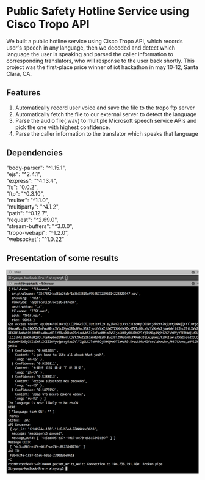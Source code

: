 ﻿# Public Safety Hotline Service using Cisco Tropo API

We built a public hotline service using Cisco Tropo API, which records user's speech in any language, then we decoded and detect which language the user is speaking and parsed the caller information to corresponding translators, who will response to the user back shortly. This project was the first-place price winner of iot hackathon in may 10-12, Santa Clara, CA.  

## Features
1. Automatically record user voice and save the file to the tropo ftp server
2. Automatically fetch the file to our external server to detect the language
3. Parse the audio file(.wav) to multiple Microsoft speech service APIs and pick the one with highest confidence.
4. Parse the caller information to the translator which speaks that language


## Dependencies
"body-parser": "^1.15.1",  
    "ejs": "^2.4.1",  
    "express": "^4.13.4",  
    "fs": "0.0.2",  
    "ftp": "^0.3.10",  
    "multer": "^1.1.0",  
    "multiparty": "^4.1.2",  
    "path": "^0.12.7",  
    "request": "^2.69.0",  
    "stream-buffers": "^3.0.0",  
    "tropo-webapi": "^1.2.0",  
    "websocket": "^1.0.22"  

## Presentation of some results
![alt tag](https://raw.githubusercontent.com/xinyzhang9/iot_hackathon_tropo/master/screenshot.png)

